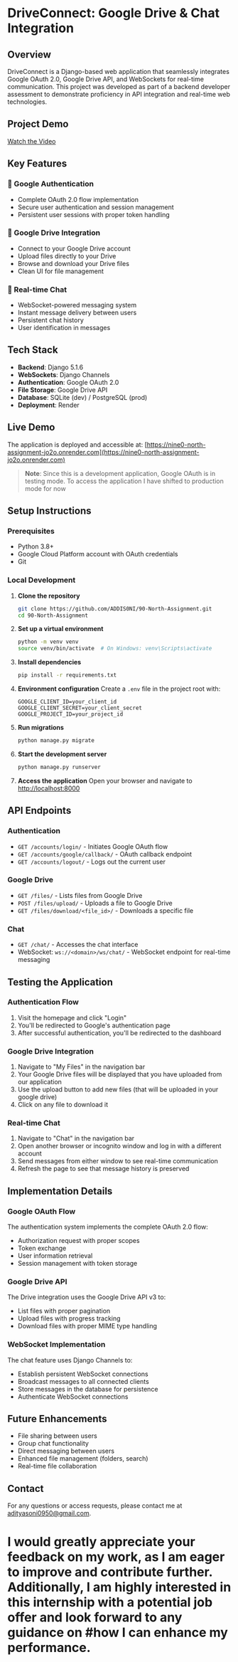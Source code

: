 # DriveConnect: Google Drive & Chat Integration 

## Overview
DriveConnect is a Django-based web application that seamlessly integrates Google OAuth 2.0, Google Drive API, and WebSockets for real-time communication. This project was developed as part of a backend developer assessment to demonstrate proficiency in API integration and real-time web technologies.

## Project Demo  
[Watch the Video](https://youtu.be/MxaneWPl-8Y)




## Key Features

### 🔐 Google Authentication
- Complete OAuth 2.0 flow implementation
- Secure user authentication and session management
- Persistent user sessions with proper token handling

### 📁 Google Drive Integration
- Connect to your Google Drive account
- Upload files directly to your Drive
- Browse and download your Drive files
- Clean UI for file management

### 💬 Real-time Chat
- WebSocket-powered messaging system
- Instant message delivery between users
- Persistent chat history
- User identification in messages

## Tech Stack
- **Backend**: Django 5.1.6
- **WebSockets**: Django Channels
- **Authentication**: Google OAuth 2.0
- **File Storage**: Google Drive API
- **Database**: SQLite (dev) / PostgreSQL (prod)
- **Deployment**: Render

## Live Demo
The application is deployed and accessible at:
[https://nine0-north-assignment-jo2o.onrender.com](https://nine0-north-assignment-jo2o.onrender.com)

> **Note**: Since this is a development application, Google OAuth is in testing mode. To access the application I have shifted to production mode for now

## Setup Instructions

### Prerequisites
- Python 3.8+
- Google Cloud Platform account with OAuth credentials
- Git

### Local Development

1. **Clone the repository**
   ```bash
   git clone https://github.com/ADDIS0NI/90-North-Assignment.git
   cd 90-North-Assignment
   ```

2. **Set up a virtual environment**
   ```bash
   python -m venv venv
   source venv/bin/activate  # On Windows: venv\Scripts\activate
   ```

3. **Install dependencies**
   ```bash
   pip install -r requirements.txt
   ```

4. **Environment configuration**
   Create a `.env` file in the project root with:
   ```
   GOOGLE_CLIENT_ID=your_client_id
   GOOGLE_CLIENT_SECRET=your_client_secret
   GOOGLE_PROJECT_ID=your_project_id
   ```

5. **Run migrations**
   ```bash
   python manage.py migrate
   ```

6. **Start the development server**
   ```bash
   python manage.py runserver
   ```

7. **Access the application**
   Open your browser and navigate to [http://localhost:8000](http://localhost:8000)

## API Endpoints

### Authentication
- `GET /accounts/login/` - Initiates Google OAuth flow
- `GET /accounts/google/callback/` - OAuth callback endpoint
- `GET /accounts/logout/` - Logs out the current user

### Google Drive
- `GET /files/` - Lists files from Google Drive
- `POST /files/upload/` - Uploads a file to Google Drive
- `GET /files/download/<file_id>/` - Downloads a specific file

### Chat
- `GET /chat/` - Accesses the chat interface
- WebSocket: `ws://<domain>/ws/chat/` - WebSocket endpoint for real-time messaging

## Testing the Application

### Authentication Flow
1. Visit the homepage and click "Login"
2. You'll be redirected to Google's authentication page
3. After successful authentication, you'll be redirected to the dashboard

### Google Drive Integration
1. Navigate to "My Files" in the navigation bar
2. Your Google Drive files will be displayed that you have uploaded from our application
3. Use the upload button to add new files (that will be uploaded in your google drive)
4. Click on any file to download it

### Real-time Chat
1. Navigate to "Chat" in the navigation bar
2. Open another browser or incognito window and log in with a different account
3. Send messages from either window to see real-time communication
4. Refresh the page to see that message history is preserved

## Implementation Details

### Google OAuth Flow
The authentication system implements the complete OAuth 2.0 flow:
- Authorization request with proper scopes
- Token exchange
- User information retrieval
- Session management with token storage

### Google Drive API
The Drive integration uses the Google Drive API v3 to:
- List files with proper pagination
- Upload files with progress tracking
- Download files with proper MIME type handling

### WebSocket Implementation
The chat feature uses Django Channels to:
- Establish persistent WebSocket connections
- Broadcast messages to all connected clients
- Store messages in the database for persistence
- Authenticate WebSocket connections

## Future Enhancements
- File sharing between users
- Group chat functionality
- Direct messaging between users
- Enhanced file management (folders, search)
- Real-time file collaboration
## Contact
For any questions or access requests, please contact me at adityasoni0950@gmail.com.

# I would greatly appreciate your feedback on my work, as I am eager to improve and contribute further. Additionally, I am highly interested in this internship with a potential job offer and look forward to any guidance on #how I can enhance my performance.
